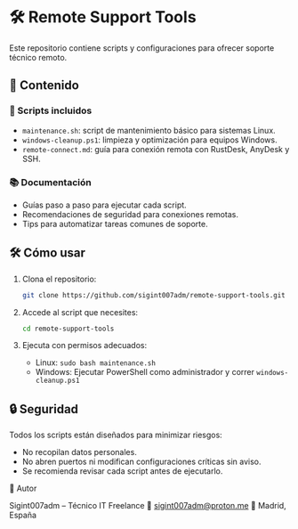 # 🛠️ Remote Support Tools

Este repositorio contiene scripts y configuraciones para ofrecer soporte técnico remoto.

## 📁 Contenido

### 📜 Scripts incluidos
- `maintenance.sh`: script de mantenimiento básico para sistemas Linux.
- `windows-cleanup.ps1`: limpieza y optimización para equipos Windows.
- `remote-connect.md`: guía para conexión remota con RustDesk, AnyDesk y SSH.

### 📚 Documentación
- Guías paso a paso para ejecutar cada script.
- Recomendaciones de seguridad para conexiones remotas.
- Tips para automatizar tareas comunes de soporte.

## 🛠️ Cómo usar

1. Clona el repositorio:
   ```bash
   git clone https://github.com/sigint007adm/remote-support-tools.git
   ```

2. Accede al script que necesites:
   ```bash
   cd remote-support-tools
   ```

3. Ejecuta con permisos adecuados:
   - Linux: `sudo bash maintenance.sh`
   - Windows: Ejecutar PowerShell como administrador y correr `windows-cleanup.ps1`

## 🔒 Seguridad

Todos los scripts están diseñados para minimizar riesgos:
- No recopilan datos personales.
- No abren puertos ni modifican configuraciones críticas sin aviso.
- Se recomienda revisar cada script antes de ejecutarlo.

🧠 Autor

Sigint007adm – Técnico IT Freelance 📧 sigint007adm@proton.me 📍 Madrid, España
